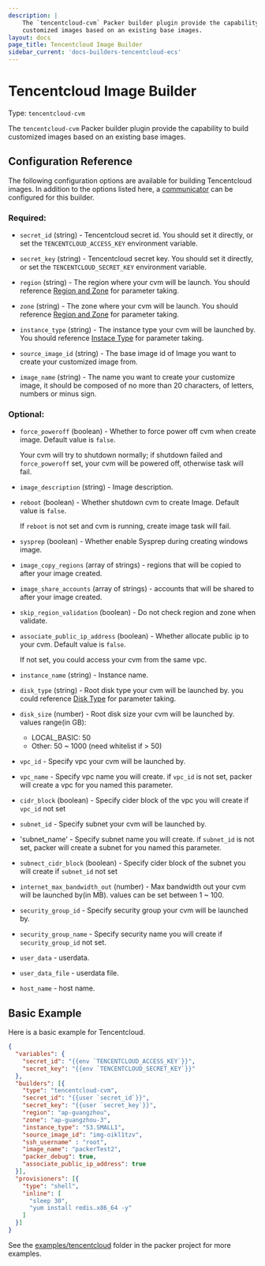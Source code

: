 ```yaml
---
description: |
    The `tencentcloud-cvm` Packer builder plugin provide the capability to build
    customized images based on an existing base images.
layout: docs
page_title: Tencentcloud Image Builder
sidebar_current: 'docs-builders-tencentcloud-ecs'
---
```


# Tencentcloud Image Builder

Type: `tencentcloud-cvm`

The `tencentcloud-cvm` Packer builder plugin provide the capability to build
customized images based on an existing base images.

## Configuration Reference

The following configuration options are available for building Tencentcloud
images. In addition to the options listed here, a
[communicator](/docs/templates/communicator.html) can be configured for this
builder.

### Required:

-   `secret_id` (string) - Tencentcloud secret id. You should set it directly,
    or set the `TENCENTCLOUD_ACCESS_KEY` environment variable.

-   `secret_key` (string) - Tencentcloud secret key. You should set it
    directly, or set the `TENCENTCLOUD_SECRET_KEY` environment variable.

-   `region` (string) - The region where your cvm will be launch. You should
    reference [Region and
    Zone](https://cloud.tencent.com/document/product/213/6091) for parameter
    taking.

-   `zone` (string) - The zone where your cvm will be launch. You should
    reference [Region and
    Zone](https://cloud.tencent.com/document/product/213/6091) for parameter
    taking.

-   `instance_type` (string) - The instance type your cvm will be launched by.
    You should reference [Instace
    Type](https://cloud.tencent.com/document/product/213/11518) for parameter
    taking.

-   `source_image_id` (string) - The base image id of Image you want to create
    your customized image from.

-   `image_name` (string) - The name you want to create your customize image,
    it should be composed of no more than 20 characters, of letters, numbers or
    minus sign.

### Optional:

-   `force_poweroff` (boolean) - Whether to force power off cvm when create
    image. Default value is `false`.

    Your cvm will try to shutdown normally; if shutdown failed and
    `force_poweroff` set, your cvm will be powered off, otherwise task will
    fail.

-   `image_description` (string) - Image description.

-   `reboot` (boolean) - Whether shutdown cvm to create Image. Default value is
    `false`.

    If `reboot` is not set and cvm is running, create image task will fail.

-   `sysprep` (boolean) - Whether enable Sysprep during creating windows image.

-   `image_copy_regions` (array of strings) - regions that will be copied to
    after your image created.

-   `image_share_accounts` (array of strings) - accounts that will be shared to
    after your image created.

-   `skip_region_validation` (boolean) - Do not check region and zone when
    validate.

-   `associate_public_ip_address` (boolean) - Whether allocate public ip to
    your cvm. Default value is `false`.

    If not set, you could access your cvm from the same vpc.

-   `instance_name` (string) - Instance name.

-   `disk_type` (string) - Root disk type your cvm will be launched by. you
    could reference [Disk
    Type](https://cloud.tencent.com/document/api/213/15753#SystemDisk) for
    parameter taking.

-   `disk_size` (number) - Root disk size your cvm will be launched by. values
    range(in GB):
    -   LOCAL\_BASIC: 50
    -   Other: 50 \~ 1000 (need whitelist if &gt; 50)
-   `vpc_id` - Specify vpc your cvm will be launched by.

-   `vpc_name` - Specify vpc name you will create. if `vpc_id` is not set,
    packer will create a vpc for you named this parameter.

-   `cidr_block` (boolean) - Specify cider block of the vpc you will create if
    `vpc_id` not set

-   `subnet_id` - Specify subnet your cvm will be launched by.

-   'subnet\_name' - Specify subnet name you will create. if `subnet_id` is not
    set, packer will create a subnet for you named this parameter.

-   `subnect_cidr_block` (boolean) - Specify cider block of the subnet you will
    create if `subnet_id` not set

-   `internet_max_bandwidth_out` (number) - Max bandwidth out your cvm will be
    launched by(in MB). values can be set between 1 \~ 100.

-   `security_group_id` - Specify security group your cvm will be launched by.

-   `security_group_name` - Specify security name you will create if
    `security_group_id` not set.

-   `user_data` - userdata.

-   `user_data_file` - userdata file.

-   `host_name` - host name.

## Basic Example

Here is a basic example for Tencentcloud.

``` json
{
  "variables": {
    "secret_id": "{{env `TENCENTCLOUD_ACCESS_KEY`}}",
    "secret_key": "{{env `TENCENTCLOUD_SECRET_KEY`}}"
  },
  "builders": [{
    "type": "tencentcloud-cvm",
    "secret_id": "{{user `secret_id`}}",
    "secret_key": "{{user `secret_key`}}",
    "region": "ap-guangzhou",
    "zone": "ap-guangzhou-3",
    "instance_type": "S3.SMALL1",
    "source_image_id": "img-oikl1tzv",
    "ssh_username" : "root",
    "image_name": "packerTest2",
    "packer_debug": true,
    "associate_public_ip_address": true
  }],
  "provisioners": [{
    "type": "shell",
    "inline": [
      "sleep 30",
      "yum install redis.x86_64 -y"
    ]
  }]
}
```

See the
[examples/tencentcloud](https://github.com/hashicorp/packer/tree/master/examples/tencentcloud)
folder in the packer project for more examples.
